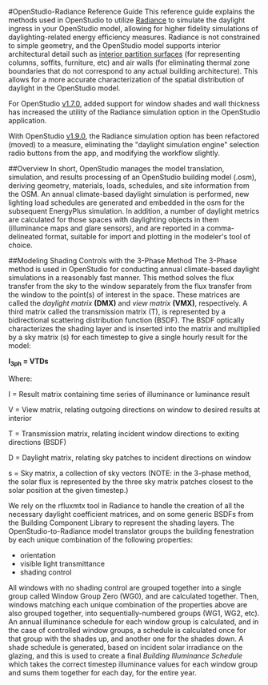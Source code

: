 #OpenStudio-Radiance Reference Guide
This reference guide explains the methods used in OpenStudio to utilize [Radiance](http://www.radiance-online.org/) to simulate the daylight ingress in your OpenStudio model, allowing for higher fidelity simulations of daylighting-related energy efficiency measures. Radiance is not constrained to simple geometry, and the OpenStudio model supports interior architectural detail such as [interior partition surfaces](../reference/sketchup_plugin_interface.md#new-interior-partition-surface-group) (for representing columns, soffits, furniture, etc) and air walls (for eliminating thermal zone boundaries that do not correspond to any actual building architecture). This allows for a more accurate characterization of the spatial distribution of daylight in the OpenStudio model.

For OpenStudio [v1.7.0](https://github.com/NREL/OpenStudio/releases/tag/v1.7.0), added support for window shades and wall thickness has increased the utility of the Radiance simulation option in the OpenStudio application.

With OpenStudio [v1.9.0](https://github.com/NREL/OpenStudio/releases/tag/v1.9.0), the Radiance simulation option has been refactored (moved) to a measure, eliminating the "daylight simulation engine" selection radio buttons from the app, and modifying the workflow slightly.

##Overview
In short, OpenStudio manages the model translation, simulation, and results processing of an OpenStudio building model (.osm), deriving geometry, materials, loads, schedules, and site information from the OSM. An annual climate-based daylight simulation is performed, new lighting load schedules are generated and embedded in the osm for the subsequent EnergyPlus simulation. In addition, a number of daylight metrics are calculated for those spaces with daylighting objects in them (illuminance maps and glare sensors), and are reported in a comma-delineated format, suitable for import and plotting in the modeler's tool of choice.

##Modeling Shading Controls with the 3-Phase Method
The 3-Phase method is used in OpenStudio for conducting annual climate-based daylight simulations in a reasonably fast manner. This method solves the flux transfer from the sky to the window separately from the flux transfer from the window to the point(s) of interest in the space. These matrices are called the _daylight matrix_ __(DMX)__ and _view matrix_ __(VMX)__, respectively. A third matrix called the transmission matrix (T), is represented by a bidirectional scattering distribution function (BSDF). The BSDF optically characterizes the shading layer and is inserted into the matrix and multiplied by a sky matrix (s) for each timestep to give a single hourly result for the model:

**I<sub>3ph</sub> = VTDs**

Where:

I = Result matrix containing time series of illuminance or luminance result

V = View matrix, relating outgoing directions on window to desired results at interior

T = Transmission matrix, relating incident window directions to exiting directions (BSDF)

D = Daylight matrix, relating sky patches to incident directions on window

s = Sky matrix, a collection of sky vectors (NOTE: in the 3-phase method, the solar flux is represented by the three sky matrix patches closest to the solar position at the given timestep.)

We rely on the rfluxmtx tool in Radiance to handle the creation of all the necessary daylight coefficient matrices, and on some generic BSDFs from the Building Component Library to represent the shading layers. The OpenStudio-to-Radiance model translator groups the building fenestration by each unique combination of the following properties:

- orientation
- visible light transmittance
- shading control

All windows with no shading control are grouped together into a single group called Window Group Zero (WG0), and are calculated together. Then, windows matching each unique combination of the properties above are also grouped together, into sequentially-numbered groups (WG1, WG2, etc). An annual illuminance schedule for each window group is calculated, and in the case of controlled window groups, a schedule is calculated once for that group with the shades up, and another one for the shades down. A shade schedule is generated, based on incident solar irradiance on the glazing, and this is used to create a final _Building Illuminance Schedule_ which takes the correct timestep illuminance values for each window group and sums them together for each day, for the entire year.



